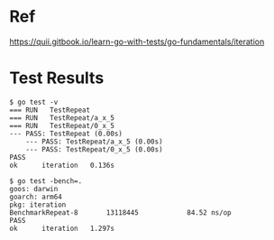 # Ref

https://quii.gitbook.io/learn-go-with-tests/go-fundamentals/iteration

# Test Results

```
$ go test -v
=== RUN   TestRepeat
=== RUN   TestRepeat/a_x_5
=== RUN   TestRepeat/0_x_5
--- PASS: TestRepeat (0.00s)
    --- PASS: TestRepeat/a_x_5 (0.00s)
    --- PASS: TestRepeat/0_x_5 (0.00s)
PASS
ok  	iteration	0.136s

$ go test -bench=.
goos: darwin
goarch: arm64
pkg: iteration
BenchmarkRepeat-8   	13118445	        84.52 ns/op
PASS
ok  	iteration	1.297s
```
